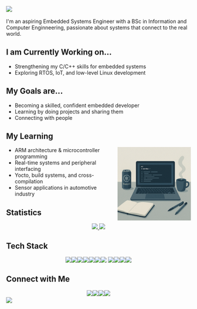 <img src="https://capsule-render.vercel.app/api?type=waving&height=270&color=0:1B263B,100:778DA9&text=Hi,%20I%20am%20Annabell&fontSize=50&fontAlignY=41&animation=fadeIn&fontColor=FFFFFF&desc=Embedded%20Systems%20Engineer">

I'm an aspiring Embedded Systems Engineer with a BSc in Information 
and Computer Enginneering, passionate about systems that connect to the real world.


## I am Currently Working on...
- Strengthening my C/C++ skills for embedded systems  
- Exploring RTOS, IoT, and low-level Linux development  

## My Goals are...  
- Becoming a skilled, confident embedded developer  
- Learning by doing projects and sharing them
- Connecting with people

## My Learning
<img style="display: block;margin: auto;" width="200px" src="image.png" align="right">

- ARM architecture & microcontroller programming  
- Real-time systems and peripheral interfacing  
- Yocto, build systems, and cross-compilation 
- Sensor applications in automotive industry

## Statistics
<div align="center">
<a href="https://www.annabell-kassar.dev"><img height="137px" src="https://github-readme-stats.vercel.app/api?username=ackassar&&bg_color=0,0D1B2A,1B263B,415A77&title_color=FFFFFF&text_color=FFFFFF&icon_color=FFFFFF&show_icons=true&hide_border=true&count_private=true"/>
<img height="137px" src="https://github-readme-streak-stats.herokuapp.com/?user=ackassar&&background=0,415A77,1B263B,0D1B2A&title=FFFFFF&ring=FFFFFF&fire=FFFFFF&stroke=FFFFFF&currStreakNum=FFFFFF&currStreakLabel=FFFFFF&sideNums=FFFFFF&sideLabels=FFFFFF&dates=FFFFFF&show_icons=true&hide_border=true&count_private=true"/></a>
</div>


## Tech Stack
<div align="center">
<img src="https://img.shields.io/badge/Arch Linux-415A77?logo=arch-linux&logoColor=white&style=for-the-badge"><img src="https://img.shields.io/badge/Hyprland-778DA9?style=for-the-badge&logo=hyprland&logoColor=white"><img src="https://img.shields.io/badge/ZSH-415A77?style=for-the-badge&logo=ZSH&logoColor=white"><img src="https://img.shields.io/badge/Visual Studio Code-778DA9?style=for-the-badge&logo=visual-studio-code&logoColor=white"><img src="https://img.shields.io/badge/Git-415A77?style=for-the-badge&logo=Git&logoColor=white"><img src="https://img.shields.io/badge/GitHub-778DA9?style=for-the-badge&logo=github&logoColor=white"><img src="https://img.shields.io/badge/Obsidian-415A77?style=for-the-badge&logo=obsidian&logoColor=white"> <img src="https://img.shields.io/badge/latex-778DA9?style=for-the-badge&logo=latex&logoColor=white"><img src="https://img.shields.io/badge/c-415A77?style=for-the-badge&logo=c&logoColor=white)"><img src="https://img.shields.io/badge/c++-778DA9?style=for-the-badge&logo=c%2B%2B&logoColor=white"><img src="https://img.shields.io/badge/python-415A77?style=for-the-badge&logo=python&logoColor=white">
</div>

## Connect with Me
<div align="center">
<img src="https://img.shields.io/badge/Dev.to-415A77?logo=dev.to&logoColor=white&style=for-the-badge"><img src="https://img.shields.io/badge/mastodon-778DA9?logo=mastodon&logoColor=white&style=for-the-badge"><img src="https://img.shields.io/badge/LinkedIn-415A77?logo=linkedin&logoColor=white&style=for-the-badge"><img src="https://img.shields.io/badge/My Website-778DA9?l&style=for-the-badge">
</div>

<img src="https://capsule-render.vercel.app/api?type=waving&height=200&color=0:1B263B,100:778DA9&section=footer">